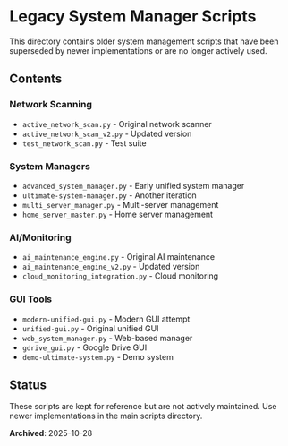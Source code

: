 # Legacy System Manager Scripts

This directory contains older system management scripts that have been superseded by newer implementations or are no longer actively used.

## Contents

### Network Scanning
- `active_network_scan.py` - Original network scanner
- `active_network_scan_v2.py` - Updated version
- `test_network_scan.py` - Test suite

### System Managers
- `advanced_system_manager.py` - Early unified system manager
- `ultimate-system-manager.py` - Another iteration
- `multi_server_manager.py` - Multi-server management
- `home_server_master.py` - Home server management

### AI/Monitoring
- `ai_maintenance_engine.py` - Original AI maintenance
- `ai_maintenance_engine_v2.py` - Updated version
- `cloud_monitoring_integration.py` - Cloud monitoring

### GUI Tools
- `modern-unified-gui.py` - Modern GUI attempt
- `unified-gui.py` - Original unified GUI
- `web_system_manager.py` - Web-based manager
- `gdrive_gui.py` - Google Drive GUI
- `demo-ultimate-system.py` - Demo system

## Status

These scripts are kept for reference but are not actively maintained. Use newer implementations in the main scripts directory.

**Archived**: 2025-10-28
